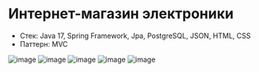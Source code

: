 # Интернет-магазин электроники
* Стек: Java 17, Spring Framework, Jpa, PostgreSQL, JSON, HTML, CSS
* Паттерн: MVC

![image](https://github.com/victoria-kirichenko/electronics_store/assets/88627479/d84a5a2b-439f-449e-9509-41eeec43eff8)
![image](https://github.com/victoria-kirichenko/electronics_store/assets/88627479/a55337a5-126b-4282-9bd0-3ff4ebedce2c)
![image](https://github.com/victoria-kirichenko/electronics_store/assets/88627479/0022ae13-441d-4741-b123-e0bbca5c7824)
![image](https://github.com/victoria-kirichenko/electronics_store/assets/88627479/9415aa81-5f3e-4ff8-8627-7c59cd5b80c4)
![image](https://github.com/victoria-kirichenko/electronics_store/assets/88627479/b9859b6f-557d-404e-80a7-b38cdc26a2e3)
